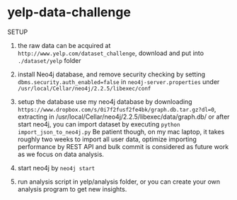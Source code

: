 # yelp-data-challenge

SETUP

1. the raw data can be acquired at `http://www.yelp.com/dataset_challenge`, 
download and put into `./dataset/yelp` folder

2. install Neo4j database, and remove security checking
by setting `dbms.security.auth_enabled=false` in `neo4j-server.properties` under 
`/usr/local/Cellar/neo4j/2.2.5/libexec/conf`

3. setup the database 
use my neo4j database by downloading `https://www.dropbox.com/s/0i7f2fusf2fe4bk/graph.db.tar.gz?dl=0`, extracting in /usr/local/Cellar/neo4j/2.2.5/libexec/data/graph.db/
or after start neo4j, you can import dataset by executing `python import_json_to_neo4j.py`
Be patient though, on my mac laptop, it takes roughly two weeks to import all user 
data, optimize importing performance by REST API and bulk commit is considered 
as future work as we focus on data analysis.

4. start neo4j by `neo4j start`

5. run analysis script in yelp/analysis folder, or you can create your own analysis program to get new insights.
